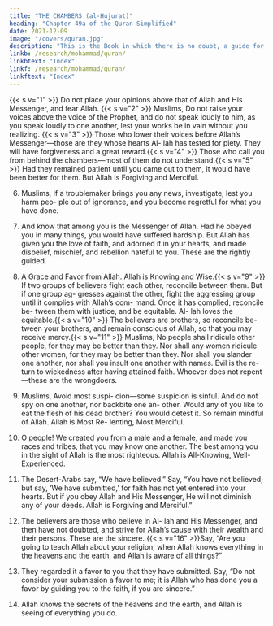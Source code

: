 ```yaml
---
title: "THE CHAMBERS (al-Hujurat)"
heading: "Chapter 49a of the Quran Simplified"
date: 2021-12-09
image: "/covers/quran.jpg"
description: "This is the Book in which there is no doubt, a guide for the righteous."
linkb: /research/mohammad/quran/
linkbtext: "Index"
linkf: /research/mohammad/quran/
linkftext: "Index"
---
```



{{< s v="1" >}}  Do not place your opinions above that of Allah and His Messenger, and fear Allah. 
{{< s v="2" >}}  Muslims,  Do not raise your voices above the voice of the Prophet, and do not speak loudly to him, as you speak loudly to one another, lest your works be in vain without you realizing. 
{{< s v="3" >}}  Those who lower their voices before Allah’s Messenger—those are they whose hearts Al-
lah has tested for piety. They will have forgiveness and a great reward.{{< s v="4" >}}  Those who call you from behind the chambers—most of them do not understand.{{< s v="5" >}}  Had they remained patient until you came out to them, it would have been better for
them. But Allah is Forgiving and Merciful.

6. Muslims,  If a troublemaker brings you any news, investigate, lest you harm peo-
ple out of ignorance, and you become regretful for what you have done.
7. And know that among you is the Messenger of Allah. Had he obeyed you in many things,
you would have suffered hardship. But Allah has given you the love of faith, and adorned
it in your hearts, and made disbelief, mischief, and rebellion hateful to you. These are
the rightly guided.

8. A Grace and Favor from Allah. Allah is Knowing and Wise.{{< s v="9" >}}  If two groups of believers fight each other,
reconcile between them. But if one group ag-
gresses against the other, fight the aggressing
group until it complies with Allah’s com-
mand. Once it has complied, reconcile be-
tween them with justice, and be equitable. Al-
lah loves the equitable.{{< s v="10" >}}  The believers are brothers, so reconcile be-
tween your brothers, and remain conscious
of Allah, so that you may receive mercy.{{< s v="11" >}}  Muslims,  No people shall ridicule
other people, for they may be better than
they. Nor shall any women ridicule other
women, for they may be better than they. Nor
shall you slander one another, nor shall you
insult one another with names. Evil is the re-
turn to wickedness after having attained
faith. Whoever does not repent—these are
the wrongdoers.
12. Muslims,  Avoid most suspi-
cion—some suspicion is sinful. And do not
spy on one another, nor backbite one an-
other. Would any of you like to eat the flesh
of his dead brother? You would detest it. So
remain mindful of Allah. Allah is Most Re-
lenting, Most Merciful.
13. O people! We created you from a male and
a female, and made you races and tribes, that
you may know one another. The best among
you in the sight of Allah is the most righteous.
Allah is All-Knowing, Well-Experienced.
14. The Desert-Arabs say, “We have believed.”
Say, “You have not believed; but say, ‘We
have submitted,’ for faith has not yet entered
into your hearts. But if you obey Allah and
His Messenger, He will not diminish any of
your deeds. Allah is Forgiving and Merciful.”
15. The believers are those who believe in Al-
lah and His Messenger, and then have not
doubted, and strive for Allah’s cause with
their wealth and their persons. These are the
sincere.
{{< s v="16" >}}Say, “Are you going to teach Allah about
your religion, when Allah knows everything
in the heavens and the earth, and Allah is
aware of all things?”
17. They regarded it a favor to you that they
have submitted. Say, “Do not consider your
submission a favor to me; it is Allah who has
done you a favor by guiding you to the faith,
if you are sincere.”
18. Allah knows the secrets of the heavens and the earth, and Allah is seeing of everything you do.


